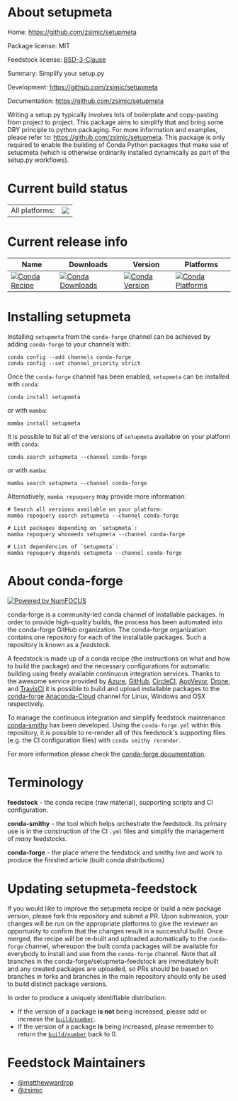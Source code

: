 About setupmeta
===============

Home: https://github.com/zsimic/setupmeta

Package license: MIT

Feedstock license: [BSD-3-Clause](https://github.com/conda-forge/setupmeta-feedstock/blob/main/LICENSE.txt)

Summary: Simplify your setup.py

Development: https://github.com/zsimic/setupmeta

Documentation: https://github.com/zsimic/setupmeta

Writing a setup.py typically involves lots of boilerplate and copy-pasting from project to project.
This package aims to simplify that and bring some DRY principle to python packaging. For more
information and examples, please refer to: https://github.com/zsimic/setupmeta.
This package is only required to enable the building of Conda Python packages that
make use of setupmeta (which is otherwise ordinarily installed dynamically
as part of the setup.py workflows).


Current build status
====================


<table><tr><td>All platforms:</td>
    <td>
      <a href="https://dev.azure.com/conda-forge/feedstock-builds/_build/latest?definitionId=9844&branchName=main">
        <img src="https://dev.azure.com/conda-forge/feedstock-builds/_apis/build/status/setupmeta-feedstock?branchName=main">
      </a>
    </td>
  </tr>
</table>

Current release info
====================

| Name | Downloads | Version | Platforms |
| --- | --- | --- | --- |
| [![Conda Recipe](https://img.shields.io/badge/recipe-setupmeta-green.svg)](https://anaconda.org/conda-forge/setupmeta) | [![Conda Downloads](https://img.shields.io/conda/dn/conda-forge/setupmeta.svg)](https://anaconda.org/conda-forge/setupmeta) | [![Conda Version](https://img.shields.io/conda/vn/conda-forge/setupmeta.svg)](https://anaconda.org/conda-forge/setupmeta) | [![Conda Platforms](https://img.shields.io/conda/pn/conda-forge/setupmeta.svg)](https://anaconda.org/conda-forge/setupmeta) |

Installing setupmeta
====================

Installing `setupmeta` from the `conda-forge` channel can be achieved by adding `conda-forge` to your channels with:

```
conda config --add channels conda-forge
conda config --set channel_priority strict
```

Once the `conda-forge` channel has been enabled, `setupmeta` can be installed with `conda`:

```
conda install setupmeta
```

or with `mamba`:

```
mamba install setupmeta
```

It is possible to list all of the versions of `setupmeta` available on your platform with `conda`:

```
conda search setupmeta --channel conda-forge
```

or with `mamba`:

```
mamba search setupmeta --channel conda-forge
```

Alternatively, `mamba repoquery` may provide more information:

```
# Search all versions available on your platform:
mamba repoquery search setupmeta --channel conda-forge

# List packages depending on `setupmeta`:
mamba repoquery whoneeds setupmeta --channel conda-forge

# List dependencies of `setupmeta`:
mamba repoquery depends setupmeta --channel conda-forge
```


About conda-forge
=================

[![Powered by
NumFOCUS](https://img.shields.io/badge/powered%20by-NumFOCUS-orange.svg?style=flat&colorA=E1523D&colorB=007D8A)](https://numfocus.org)

conda-forge is a community-led conda channel of installable packages.
In order to provide high-quality builds, the process has been automated into the
conda-forge GitHub organization. The conda-forge organization contains one repository
for each of the installable packages. Such a repository is known as a *feedstock*.

A feedstock is made up of a conda recipe (the instructions on what and how to build
the package) and the necessary configurations for automatic building using freely
available continuous integration services. Thanks to the awesome service provided by
[Azure](https://azure.microsoft.com/en-us/services/devops/), [GitHub](https://github.com/),
[CircleCI](https://circleci.com/), [AppVeyor](https://www.appveyor.com/),
[Drone](https://cloud.drone.io/welcome), and [TravisCI](https://travis-ci.com/)
it is possible to build and upload installable packages to the
[conda-forge](https://anaconda.org/conda-forge) [Anaconda-Cloud](https://anaconda.org/)
channel for Linux, Windows and OSX respectively.

To manage the continuous integration and simplify feedstock maintenance
[conda-smithy](https://github.com/conda-forge/conda-smithy) has been developed.
Using the ``conda-forge.yml`` within this repository, it is possible to re-render all of
this feedstock's supporting files (e.g. the CI configuration files) with ``conda smithy rerender``.

For more information please check the [conda-forge documentation](https://conda-forge.org/docs/).

Terminology
===========

**feedstock** - the conda recipe (raw material), supporting scripts and CI configuration.

**conda-smithy** - the tool which helps orchestrate the feedstock.
                   Its primary use is in the construction of the CI ``.yml`` files
                   and simplify the management of *many* feedstocks.

**conda-forge** - the place where the feedstock and smithy live and work to
                  produce the finished article (built conda distributions)


Updating setupmeta-feedstock
============================

If you would like to improve the setupmeta recipe or build a new
package version, please fork this repository and submit a PR. Upon submission,
your changes will be run on the appropriate platforms to give the reviewer an
opportunity to confirm that the changes result in a successful build. Once
merged, the recipe will be re-built and uploaded automatically to the
`conda-forge` channel, whereupon the built conda packages will be available for
everybody to install and use from the `conda-forge` channel.
Note that all branches in the conda-forge/setupmeta-feedstock are
immediately built and any created packages are uploaded, so PRs should be based
on branches in forks and branches in the main repository should only be used to
build distinct package versions.

In order to produce a uniquely identifiable distribution:
 * If the version of a package **is not** being increased, please add or increase
   the [``build/number``](https://docs.conda.io/projects/conda-build/en/latest/resources/define-metadata.html#build-number-and-string).
 * If the version of a package **is** being increased, please remember to return
   the [``build/number``](https://docs.conda.io/projects/conda-build/en/latest/resources/define-metadata.html#build-number-and-string)
   back to 0.

Feedstock Maintainers
=====================

* [@matthewwardrop](https://github.com/matthewwardrop/)
* [@zsimic](https://github.com/zsimic/)


